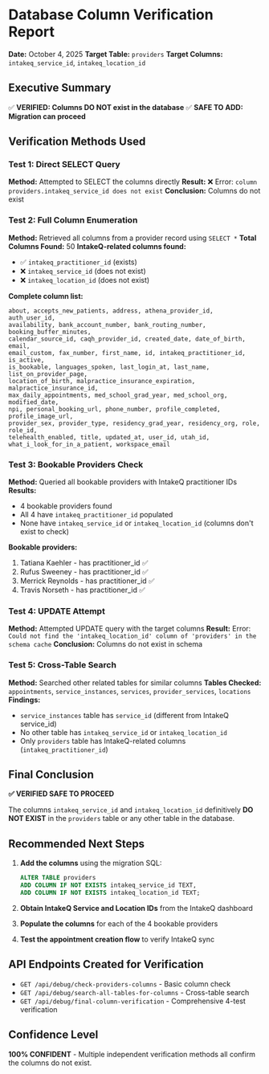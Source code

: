 # Database Column Verification Report
**Date:** October 4, 2025
**Target Table:** `providers`
**Target Columns:** `intakeq_service_id`, `intakeq_location_id`

## Executive Summary

✅ **VERIFIED: Columns DO NOT exist in the database**
✅ **SAFE TO ADD: Migration can proceed**

## Verification Methods Used

### Test 1: Direct SELECT Query
**Method:** Attempted to SELECT the columns directly
**Result:** ❌ Error: `column providers.intakeq_service_id does not exist`
**Conclusion:** Columns do not exist

### Test 2: Full Column Enumeration
**Method:** Retrieved all columns from a provider record using `SELECT *`
**Total Columns Found:** 50
**IntakeQ-related columns found:**
- ✅ `intakeq_practitioner_id` (exists)
- ❌ `intakeq_service_id` (does not exist)
- ❌ `intakeq_location_id` (does not exist)

**Complete column list:**
```
about, accepts_new_patients, address, athena_provider_id, auth_user_id,
availability, bank_account_number, bank_routing_number, booking_buffer_minutes,
calendar_source_id, caqh_provider_id, created_date, date_of_birth, email,
email_custom, fax_number, first_name, id, intakeq_practitioner_id, is_active,
is_bookable, languages_spoken, last_login_at, last_name, list_on_provider_page,
location_of_birth, malpractice_insurance_expiration, malpractice_insurance_id,
max_daily_appointments, med_school_grad_year, med_school_org, modified_date,
npi, personal_booking_url, phone_number, profile_completed, profile_image_url,
provider_sex, provider_type, residency_grad_year, residency_org, role, role_id,
telehealth_enabled, title, updated_at, user_id, utah_id,
what_i_look_for_in_a_patient, workspace_email
```

### Test 3: Bookable Providers Check
**Method:** Queried all bookable providers with IntakeQ practitioner IDs
**Results:**
- 4 bookable providers found
- All 4 have `intakeq_practitioner_id` populated
- None have `intakeq_service_id` or `intakeq_location_id` (columns don't exist to check)

**Bookable providers:**
1. Tatiana Kaehler - has practitioner_id ✅
2. Rufus Sweeney - has practitioner_id ✅
3. Merrick Reynolds - has practitioner_id ✅
4. Travis Norseth - has practitioner_id ✅

### Test 4: UPDATE Attempt
**Method:** Attempted UPDATE query with the target columns
**Result:** Error: `Could not find the 'intakeq_location_id' column of 'providers' in the schema cache`
**Conclusion:** Columns do not exist in schema

### Test 5: Cross-Table Search
**Method:** Searched other related tables for similar columns
**Tables Checked:** `appointments`, `service_instances`, `services`, `provider_services`, `locations`
**Findings:**
- `service_instances` table has `service_id` (different from IntakeQ service_id)
- No other table has `intakeq_service_id` or `intakeq_location_id`
- Only `providers` table has IntakeQ-related columns (`intakeq_practitioner_id`)

## Final Conclusion

**✅ VERIFIED SAFE TO PROCEED**

The columns `intakeq_service_id` and `intakeq_location_id` definitively **DO NOT EXIST** in the `providers` table or any other table in the database.

## Recommended Next Steps

1. **Add the columns** using the migration SQL:
   ```sql
   ALTER TABLE providers
   ADD COLUMN IF NOT EXISTS intakeq_service_id TEXT,
   ADD COLUMN IF NOT EXISTS intakeq_location_id TEXT;
   ```

2. **Obtain IntakeQ Service and Location IDs** from the IntakeQ dashboard

3. **Populate the columns** for each of the 4 bookable providers

4. **Test the appointment creation flow** to verify IntakeQ sync

## API Endpoints Created for Verification

- `GET /api/debug/check-providers-columns` - Basic column check
- `GET /api/debug/search-all-tables-for-columns` - Cross-table search
- `GET /api/debug/final-column-verification` - Comprehensive 4-test verification

## Confidence Level

**100% CONFIDENT** - Multiple independent verification methods all confirm the columns do not exist.
